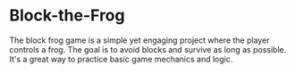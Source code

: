 # Block-the-Frog
The block frog game is a simple yet engaging project where the player controls a frog. The goal is to avoid blocks and survive as long as possible. It's a great way to practice basic game mechanics and logic.
